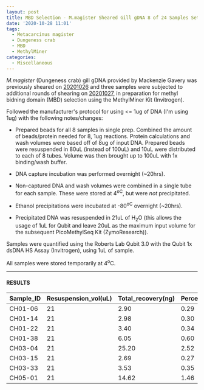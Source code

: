 ```yaml
---
layout: post
title: MBD Selection - M.magister Sheared Gill gDNA 8 of 24 Samples Set 1 of 3
date: '2020-10-28 11:01'
tags:
  - Metacarcinus magister
  - Dungeness crab
  - MBD
  - MethylMiner
categories:
  - Miscellaneous
---
```

_M.magister_ (Dungeness crab) gill gDNA provided by Mackenzie Gavery was previously sheared on [20201026](https://robertslab.github.io/sams-notebook/2020/10/26/DNA-Shearing-M.magister-gDNA-Shearing-All-Samples-and-Bioanalyzer.html) and three samples were subjected to additional rounds of shearing on [20201027](https://robertslab.github.io/sams-notebook/2020/10/27/DNA-Shearing-M.magister-gDNA-Additional-Shearing-CH05-01_21-CH07-11-and-Bioanalyzer.html), in preparation for methyl bidning domain (MBD) selection using the MethylMiner Kit (Invitrogen).

Followed the manufacturer's protocol for using \<= 1ug of DNA (I'm using 1ug) with the following notes/changes:

- Prepared beads for all 8 samples in single prep. Combined the amount of beads/protein needed for 8, 1ug reactions. Protein calculations and wash volumes were based off of 8ug of input DNA. Prepared beads were resuspended in 80uL (instead of 100uL) and 10uL were distributed to each of 8 tubes. Volume was then brought up to 100uL with 1x binding/wash buffer.

- DNA capture incubation was performed overnight (~20hrs).

- Non-captured DNA and wash volumes were combined in a single tube for each sample. These were stored at 4<sup>oC</sup>, but were _not_ precipitated.

- Ethanol precipitations were incubated at -80<sup>oC</sup> overnight (~20hrs).

- Precipitated DNA was resuspended in 21uL of H<sub>2</sub>O (this allows the usage of 1uL for Qubit and leave 20uL as the maximum input volume for the subsequent PicoMethylSeq Kit (ZymoResearch)).

Samples were quantified using the Roberts Lab Qubit 3.0 with the Qubit 1x dsDNA HS Assay (Invitrogen), using 1uL of sample.

All samples were stored temporarily at 4<sup>o</sup>C.


---

#### RESULTS




| Sample_ID | Resuspension_vol(uL) | Total_recovery(ng) | Percent_recovery |
|-----------|----------------------|--------------------|------------------|
| CH01-06   | 21                   | 2.90               | 0.29             |
| CH01-14   | 21                   | 2.98               | 0.30             |
| CH01-22   | 21                   | 3.40               | 0.34             |
| CH01-38   | 21                   | 6.05               | 0.60             |
| CH03-04   | 21                   | 25.20              | 2.52             |
| CH03-15   | 21                   | 2.69               | 0.27             |
| CH03-33   | 21                   | 3.53               | 0.35             |
| CH05-01   | 21                   | 14.62              | 1.46             |
